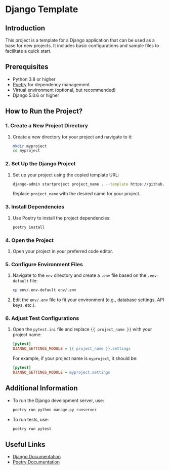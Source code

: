 # Django Template

## Introduction
This project is a template for a Django application that can be used as a base for new projects. It includes basic configurations and sample files to facilitate a quick start.

## Prerequisites
- Python 3.8 or higher
- [Poetry](https://python-poetry.org/) for dependency management
- Virtual environment (optional, but recommended)
- Django 5.0.6 or higher

## How to Run the Project?

### 1. Create a New Project Directory
1. Create a new directory for your project and navigate to it:
    ```bash
    mkdir myproject
    cd myproject
    ```

### 2. Set Up the Django Project
1. Set up your project using the copied template URL:
    ```bash
    django-admin startproject project_name . --template https://github.com/AdamWiercioch95/django_template/archive/refs/heads/template.zip
    ```
    Replace `project_name` with the desired name for your project.

### 3. Install Dependencies
1. Use Poetry to install the project dependencies:
    ```bash
    poetry install
    ```

### 4. Open the Project
1. Open your project in your preferred code editor.


### 5. Configure Environment Files
1. Navigate to the `env` directory and create a `.env` file based on the `.env-default` file:
    ```bash
    cp env/.env-default env/.env
    ```
2. Edit the `env/.env` file to fit your environment (e.g., database settings, API keys, etc.).

### 6. Adjust Test Configurations
1. Open the `pytest.ini` file and replace `{{ project_name }}` with your project name:
    ```ini
    [pytest]
    DJANGO_SETTINGS_MODULE = {{ project_name }}.settings
    ```
    For example, if your project name is `myproject`, it should be:
    ```ini
    [pytest]
    DJANGO_SETTINGS_MODULE = myproject.settings
    ```

## Additional Information
- To run the Django development server, use:
    ```bash
    poetry run python manage.py runserver
    ```
- To run tests, use:
    ```bash
    poetry run pytest
    ```

## Useful Links
- [Django Documentation](https://docs.djangoproject.com/)
- [Poetry Documentation](https://python-poetry.org/docs/)
